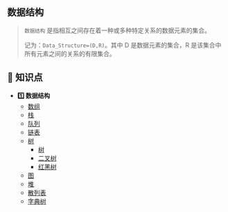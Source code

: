 ## 数据结构

> `数据结构` 是指相互之间存在着一种或多种特定关系的数据元素的集合。
>
> 记为：`Data_Structure=(D,R)`。其中 D 是数据元素的集合，R 是该集合中所有元素之间的关系的有限集合。

## :memo: 知识点

- **1️⃣ 数据结构**
  - [数组](array.md)
  - [栈](stack.md)
  - [队列](queue.md)
  - [链表](list.md)
  - [树](tree)
    - [树](tree/tree.md)
    - [二叉树](tree/binary-tree.md)
    - [红黑树](tree/red-black-tree.md)
  - [图](graph.md)
  - [堆](heap.md)
  - [散列表](hash.md)
  - [字典树](trie.md)
